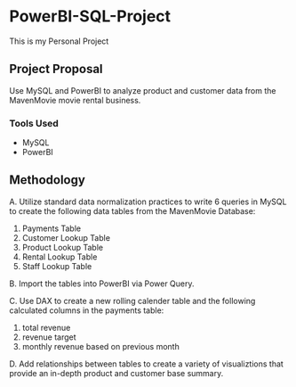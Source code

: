 # PowerBI-SQL-Project
This is my Personal Project 
## Project Proposal

Use MySQL and PowerBI to analyze product and customer data from the MavenMovie movie rental business.

### Tools Used
- MySQL
- PowerBI

## Methodology
A. Utilize standard data normalization practices to write 6 queries in MySQL to create the following data tables from the MavenMovie Database:
  1. Payments Table
  2. Customer Lookup Table
  3. Product Lookup Table
  4. Rental Lookup Table
  5. Staff Lookup Table
  
B. Import the tables into PowerBI via Power Query.

C. Use DAX to create a new rolling calender table and the following calculated columns in the payments table:
  1. total revenue
  2. revenue target
  3. monthly revenue based on previous month
  
D. Add relationships between tables to create a variety of visualiztions that provide an in-depth product and customer base summary. 
